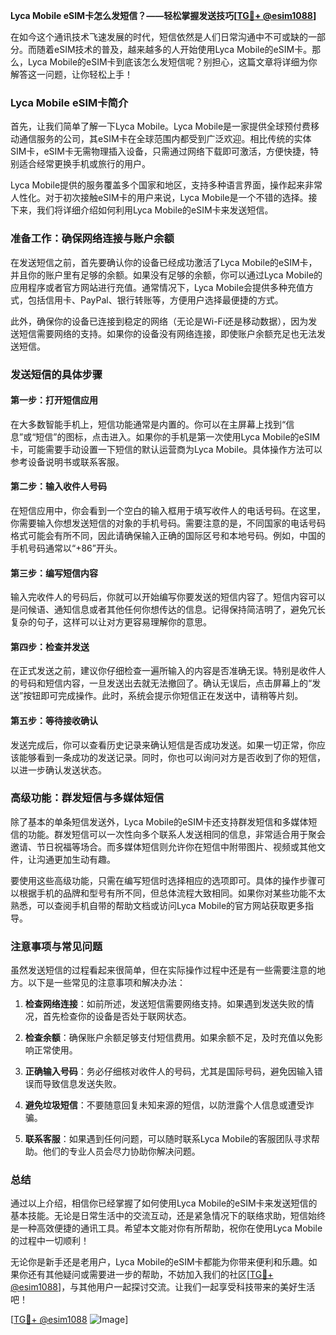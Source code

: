 **Lyca Mobile eSIM卡怎么发短信？——轻松掌握发送技巧[[TG💪+ @esim1088](https://t.me/s/esim1088)]**

在如今这个通讯技术飞速发展的时代，短信依然是人们日常沟通中不可或缺的一部分。而随着eSIM技术的普及，越来越多的人开始使用Lyca Mobile的eSIM卡。那么，Lyca Mobile的eSIM卡到底该怎么发短信呢？别担心，这篇文章将详细为你解答这一问题，让你轻松上手！

### Lyca Mobile eSIM卡简介

首先，让我们简单了解一下Lyca Mobile。Lyca Mobile是一家提供全球预付费移动通信服务的公司，其eSIM卡在全球范围内都受到广泛欢迎。相比传统的实体SIM卡，eSIM卡无需物理插入设备，只需通过网络下载即可激活，方便快捷，特别适合经常更换手机或旅行的用户。

Lyca Mobile提供的服务覆盖多个国家和地区，支持多种语言界面，操作起来非常人性化。对于初次接触eSIM卡的用户来说，Lyca Mobile是一个不错的选择。接下来，我们将详细介绍如何利用Lyca Mobile的eSIM卡来发送短信。

### 准备工作：确保网络连接与账户余额

在发送短信之前，首先要确认你的设备已经成功激活了Lyca Mobile的eSIM卡，并且你的账户里有足够的余额。如果没有足够的余额，你可以通过Lyca Mobile的应用程序或者官方网站进行充值。通常情况下，Lyca Mobile会提供多种充值方式，包括信用卡、PayPal、银行转账等，方便用户选择最便捷的方式。

此外，确保你的设备已连接到稳定的网络（无论是Wi-Fi还是移动数据），因为发送短信需要网络的支持。如果你的设备没有网络连接，即使账户余额充足也无法发送短信。

### 发送短信的具体步骤

#### 第一步：打开短信应用

在大多数智能手机上，短信功能通常是内置的。你可以在主屏幕上找到“信息”或“短信”的图标，点击进入。如果你的手机是第一次使用Lyca Mobile的eSIM卡，可能需要手动设置一下短信的默认运营商为Lyca Mobile。具体操作方法可以参考设备说明书或联系客服。

#### 第二步：输入收件人号码

在短信应用中，你会看到一个空白的输入框用于填写收件人的电话号码。在这里，你需要输入你想发送短信的对象的手机号码。需要注意的是，不同国家的电话号码格式可能会有所不同，因此请确保输入正确的国际区号和本地号码。例如，中国的手机号码通常以“+86”开头。

#### 第三步：编写短信内容

输入完收件人的号码后，你就可以开始编写你要发送的短信内容了。短信内容可以是问候语、通知信息或者其他任何你想传达的信息。记得保持简洁明了，避免冗长复杂的句子，这样可以让对方更容易理解你的意思。

#### 第四步：检查并发送

在正式发送之前，建议你仔细检查一遍所输入的内容是否准确无误。特别是收件人的号码和短信内容，一旦发送出去就无法撤回了。确认无误后，点击屏幕上的“发送”按钮即可完成操作。此时，系统会提示你短信正在发送中，请稍等片刻。

#### 第五步：等待接收确认

发送完成后，你可以查看历史记录来确认短信是否成功发送。如果一切正常，你应该能够看到一条成功的发送记录。同时，你也可以询问对方是否收到了你的短信，以进一步确认发送状态。

### 高级功能：群发短信与多媒体短信

除了基本的单条短信发送外，Lyca Mobile的eSIM卡还支持群发短信和多媒体短信的功能。群发短信可以一次性向多个联系人发送相同的信息，非常适合用于聚会邀请、节日祝福等场合。而多媒体短信则允许你在短信中附带图片、视频或其他文件，让沟通更加生动有趣。

要使用这些高级功能，只需在编写短信时选择相应的选项即可。具体的操作步骤可以根据手机的品牌和型号有所不同，但总体流程大致相同。如果你对某些功能不太熟悉，可以查阅手机自带的帮助文档或访问Lyca Mobile的官方网站获取更多指导。

### 注意事项与常见问题

虽然发送短信的过程看起来很简单，但在实际操作过程中还是有一些需要注意的地方。以下是一些常见的注意事项和解决办法：

1. **检查网络连接**：如前所述，发送短信需要网络支持。如果遇到发送失败的情况，首先检查你的设备是否处于联网状态。
   
2. **检查余额**：确保账户余额足够支付短信费用。如果余额不足，及时充值以免影响正常使用。

3. **正确输入号码**：务必仔细核对收件人的号码，尤其是国际号码，避免因输入错误而导致信息发送失败。

4. **避免垃圾短信**：不要随意回复未知来源的短信，以防泄露个人信息或遭受诈骗。

5. **联系客服**：如果遇到任何问题，可以随时联系Lyca Mobile的客服团队寻求帮助。他们的专业人员会尽力协助你解决问题。

### 总结

通过以上介绍，相信你已经掌握了如何使用Lyca Mobile的eSIM卡来发送短信的基本技能。无论是日常生活中的交流互动，还是紧急情况下的联络求助，短信始终是一种高效便捷的通讯工具。希望本文能对你有所帮助，祝你在使用Lyca Mobile的过程中一切顺利！

无论你是新手还是老用户，Lyca Mobile的eSIM卡都能为你带来便利和乐趣。如果你还有其他疑问或需要进一步的帮助，不妨加入我们的社区[[TG💪+ @esim1088](https://t.me/s/esim1088)]，与其他用户一起探讨交流。让我们一起享受科技带来的美好生活吧！

[[TG💪+ @esim1088](https://t.me/s/esim1088) ![Image](https://i.postimg.cc/4NQfJmqS/Snipaste-2025-05-13-00-14-12.png)]